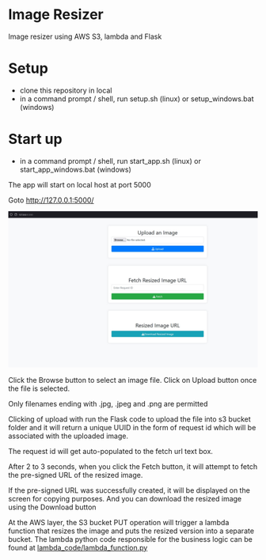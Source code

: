 # Image Resizer
Image resizer using AWS S3, lambda and Flask

# Setup
- clone this repository in local
- in a command prompt / shell, run setup.sh (linux) or setup_windows.bat (windows)

# Start up
- in a command prompt / shell, run start_app.sh (linux) or start_app_windows.bat (windows)

The app will start on local host at port 5000

Goto http://127.0.0.1:5000/

[<img src="index.jpg">]()

Click the Browse button to select an image file. Click on Upload button once the file is selected.

Only filenames ending with .jpg, .jpeg and .png are permitted

Clicking of upload with run the Flask code to upload the file into s3 bucket folder and it will return a unique UUID in the form of request id which will be associated with the uploaded image.

The request id will get auto-populated to the fetch url text box.

After 2 to 3 seconds, when you click the Fetch button, it will attempt to fetch the pre-signed URL of the resized image.

If the pre-signed URL was successfully created, it will be displayed on the screen for copying purposes.
And you can download the resized image using the Download button


At the AWS layer, the S3 bucket PUT operation will trigger a lambda function that resizes the image and puts the resized version into a separate bucket.
The lambda python code responsible for the business logic can be found at [lambda_code/lambda_function.py](lambda_code/lambda_function.py)
